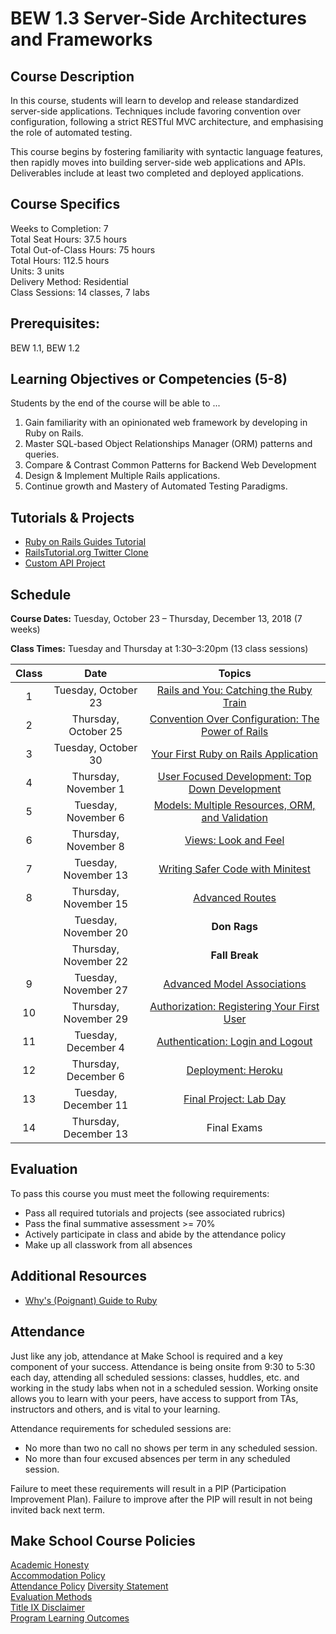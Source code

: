 # BEW 1.3 Server-Side Architectures and Frameworks

## Course Description

In this course, students will learn to develop and release standardized server-side applications. Techniques include favoring convention over configuration, following a strict RESTful MVC architecture, and emphasising the role of automated testing.

This course begins by fostering familiarity with syntactic language features, then rapidly moves into building server-side web applications and APIs. Deliverables include at least two completed and deployed applications.

## Course Specifics

Weeks to Completion: 7 <br>
Total Seat Hours: 37.5 hours <br>
Total Out-of-Class Hours: 75 hours <br>
Total Hours: 112.5 hours <br>
Units: 3 units <br>
Delivery Method: Residential <br>
Class Sessions: 14 classes, 7 labs

## Prerequisites:

BEW 1.1, BEW 1.2

## Learning Objectives or Competencies (5-8)

Students by the end of the course will be able to ...

1. Gain familiarity with an opinionated web framework by developing in Ruby on Rails.
1. Master SQL-based Object Relationships Manager (ORM) patterns and queries.
1. Compare & Contrast Common Patterns for Backend Web Development
1. Design & Implement Multiple Rails applications.
1. Continue growth and Mastery of Automated Testing Paradigms.

## Tutorials & Projects

- [Ruby on Rails Guides Tutorial](https://guides.rubyonrails.org/getting_started.html)
- [RailsTutorial.org Twitter Clone](https://www.railstutorial.org/book)
- [Custom API Project](link-coming-soon)

## Schedule

**Course Dates:** Tuesday, October 23 – Thursday, December 13, 2018 (7 weeks)

**Class Times:** Tuesday and Thursday at 1:30–3:20pm (13 class sessions)

| Class |          Date          |                 Topics                  |
|:-----:|:----------------------:|:---------------------------------------:|
|   1   |  Tuesday, October 23    | [Rails and You: Catching the Ruby Train](01-Catching-The-Ruby-Train/README.md) |
|   2   | Thursday, October 25    | [Convention Over Configuration: The Power of Rails](02-Convention-vs-Configuration/README.md) |
|   3   |  Tuesday, October 30  | [Your First Ruby on Rails Application](03-First-Application/README.md) |
|   4   | Thursday, November 1  | [User Focused Development: Top Down Development](04-Top-Down-Development/README.md) |
|   5   |  Tuesday, November 6 |  [Models: Multiple Resources, ORM, and Validation](05-Models/README.md) |
|   6   | Thursday, November 8 | [Views: Look and Feel](06-Views/README.md) |
|   7   |  Tuesday, November 13 | [Writing Safer Code with Minitest](07-Testing/README.md) |
|   8   | Thursday, November 15 | [Advanced Routes](08-Advanced-Routes/README.md) |
|      |  Tuesday, November 20 | **Don Rags** |
|     | Thursday, November 22 | **Fall Break** |
|  9   |  Tuesday, November 27    |  [Advanced Model Associations](09-Advanced-Model-Associations/README.md) |
|  10   | Thursday, November 29    | [Authorization: Registering Your First User](10-Authorization/README.md) |
|  11     |  Tuesday, December 4    | [Authentication: Login and Logout](11-Authentication/README.md) |
|  12   | Thursday, December 6   | [Deployment: Heroku](12-Deployment/README.md) |
|  13   | Tuesday, December 11   | [Final Project: Lab Day](13-Final-Project/README.md) |
|  14   | Thursday, December 13   | Final Exams |

## Evaluation

To pass this course you must meet the following requirements:

- Pass all required tutorials and projects (see associated rubrics)
- Pass the final summative assessment >= 70%
- Actively participate in class and abide by the attendance policy
- Make up all classwork from all absences

## Additional Resources

* [Why's (Poignant) Guide to Ruby](https://poignant.guide/book/chapter-1.html)

## Attendance

 Just like any job, attendance at Make School is required and a key component of your success. Attendance is being onsite from 9:30 to 5:30 each day, attending all scheduled sessions: classes, huddles, etc. and working in the study labs when not in a scheduled session. Working onsite allows you to learn with your peers, have access to support from TAs, instructors and others, and is vital to your learning.

Attendance requirements for scheduled sessions are:

- No more than two no call no shows per term in any scheduled session.
- No more than four excused absences per term in any scheduled session.

Failure to meet these requirements will result in a PIP (Participation Improvement Plan).  Failure to improve after the PIP will result in not being invited back next term.

## Make School Course Policies

[Academic Honesty](https://github.com/Product-College-Courses/Common-Syllabus-Sections/blob/master/Academic-Honesty-and-Plagiarism.md)<br>
[Accommodation Policy](https://github.com/Product-College-Courses/Common-Syllabus-Sections/blob/master/Accommodation-Policy.md)<br>
[Attendance Policy]()
[Diversity Statement](https://github.com/Product-College-Courses/Common-Syllabus-Sections/blob/master/Diversity-Statement.md)<br>
[Evaluation Methods](https://github.com/Product-College-Courses/Common-Syllabus-Sections/blob/master/Evaluation-Methods.md)
<br>
[Title IX Disclaimer](https://github.com/Product-College-Courses/Common-Syllabus-Sections/blob/master/Evaluations-Title-X-Disclaimer.md)<br>
[Program Learning Outcomes](https://github.com/Product-College-Courses/Common-Syllabus-Sections/blob/master/Program-Learning-Outcomes.md)
